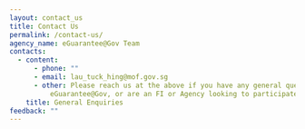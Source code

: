 ```yaml
---
layout: contact_us
title: Contact Us
permalink: /contact-us/
agency_name: eGuarantee@Gov Team
contacts:
  - content:
      - phone: ""
      - email: lau_tuck_hing@mof.gov.sg
      - other: Please reach us at the above if you have any general queries on
          eGuarantee@Gov, or are an FI or Agency looking to participate.
    title: General Enquiries
feedback: ""
---
```

